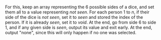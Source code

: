 For this, keep an array representing the 6 possible sides of a dice, and set them all to a value representing *not seen*. For each person 1 to *n*, if their side of the dice is *not seen*, set it to *seen* and stored the index of the person. If it is already *seen*, set it to *void*. At the end, go from side 6 to side 1, and if any given side is *seen*, output its value and exit early. At the end, output "none", since this will only happen if no one was selected.
